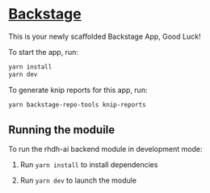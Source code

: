 # [Backstage](https://backstage.io)

This is your newly scaffolded Backstage App, Good Luck!

To start the app, run:

```sh
yarn install
yarn dev
```

To generate knip reports for this app, run:

```sh
yarn backstage-repo-tools knip-reports
```

## Running the moduile

To run the rhdh-ai backend module in development mode:

1. Run `yarn install` to install dependencies

2. Run `yarn dev` to launch the module
